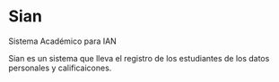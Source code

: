 # Sian
Sistema Académico para IAN

Sian es un sistema que lleva el registro de los estudiantes de los datos personales y calificaicones.
